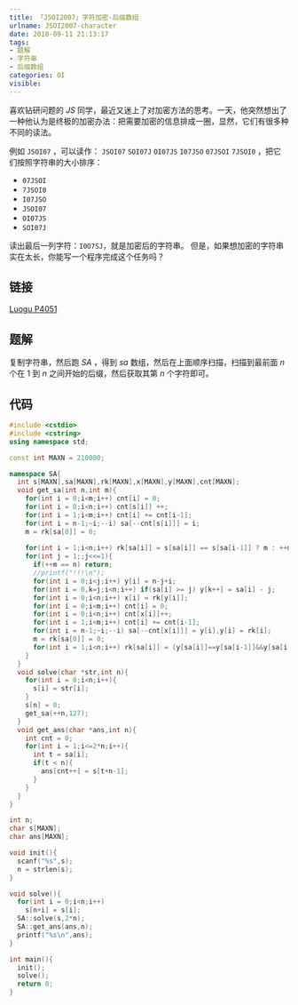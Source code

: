 ```yaml
---
title: 「JSOI2007」字符加密-后缀数组
urlname: JSOI2007-character
date: 2018-09-11 21:13:17
tags:
- 题解
- 字符串
- 后缀数组
categories: OI
visible:
---
```


喜欢钻研问题的 $JS$ 同学，最近又迷上了对加密方法的思考。一天，他突然想出了一种他认为是终极的加密办法：把需要加密的信息排成一圈，显然，它们有很多种不同的读法。

例如 `JSOI07` ，可以读作： `JSOI07` `SOI07J` `OI07JS` `I07JSO` `07JSOI` `7JSOI0` ，把它们按照字符串的大小排序：

+ `07JSOI` 
+ `7JSOI0` 
+ `I07JSO` 
+ `JSOI07` 
+ `OI07JS` 
+ `SOI07J` 

读出最后一列字符：`I0O7SJ`，就是加密后的字符串。 但是，如果想加密的字符串实在太长，你能写一个程序完成这个任务吗？

<!-- more -->

## 链接

[Luogu P4051](https://www.luogu.org/problemnew/show/P4051)

## 题解

复制字符串，然后跑 $SA$ ，得到 $sa$ 数组，然后在上面顺序扫描，扫描到最前面 $n$ 个在 $1$ 到 $n$ 之间开始的后缀，然后获取其第 $n$ 个字符即可。

## 代码


```cpp
#include <cstdio>
#include <cstring>
using namespace std;

const int MAXN = 210000;

namespace SA{
  int s[MAXN],sa[MAXN],rk[MAXN],x[MAXN],y[MAXN],cnt[MAXN];
  void get_sa(int n,int m){
    for(int i = 0;i<m;i++) cnt[i] = 0;
    for(int i = 0;i<n;i++) cnt[s[i]] ++;
    for(int i = 1;i<m;i++) cnt[i] += cnt[i-1];
    for(int i = n-1;~i;--i) sa[--cnt[s[i]]] = i;
    m = rk[sa[0]] = 0;
    
    for(int i = 1;i<n;i++) rk[sa[i]] = s[sa[i]] == s[sa[i-1]] ? m : ++m;
    for(int j = 1;;j<<=1){
      if(++m == n) return;
      //printf("!!!\n");
      for(int i = 0;i<j;i++) y[i] = n-j+i;
      for(int i = 0,k=j;i<n;i++) if(sa[i] >= j) y[k++] = sa[i] - j;
      for(int i = 0;i<n;i++) x[i] = rk[y[i]];
      for(int i = 0;i<m;i++) cnt[i] = 0;
      for(int i = 0;i<n;i++) cnt[x[i]]++;
      for(int i = 1;i<m;i++) cnt[i] += cnt[i-1];
      for(int i = n-1;~i;--i) sa[--cnt[x[i]]] = y[i],y[i] = rk[i];
      m = rk[sa[0]] = 0;
      for(int i = 1;i<n;i++) rk[sa[i]] = (y[sa[i]]==y[sa[i-1]]&&y[sa[i]+j]==y[sa[i-1]+j])?m:++m;
    }
  }
  void solve(char *str,int n){
    for(int i = 0;i<n;i++){
      s[i] = str[i];
    }
    s[n] = 0;
    get_sa(++n,127);
  }
  void get_ans(char *ans,int n){
    int cnt = 0;
    for(int i = 1;i<=2*n;i++){
      int t = sa[i];
      if(t < n){
        ans[cnt++] = s[t+n-1];
      }
    }
  }
}

int n;
char s[MAXN];
char ans[MAXN];

void init(){
  scanf("%s",s);
  n = strlen(s);
}

void solve(){
  for(int i = 0;i<n;i++)
    s[n+i] = s[i];
  SA::solve(s,2*n);
  SA::get_ans(ans,n);
  printf("%s\n",ans);
}

int main(){
  init();
  solve();
  return 0;
}
```


